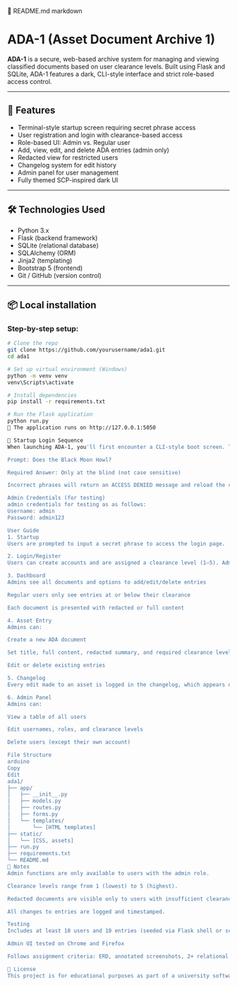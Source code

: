 📄 README.md
markdown
# ADA-1 (Asset Document Archive 1)

**ADA-1** is a secure, web-based archive system for managing and viewing classified documents based on user clearance levels. Built using Flask and SQLite, ADA-1 features a dark, CLI-style interface and strict role-based access control.

---

## 🚀 Features

- Terminal-style startup screen requiring secret phrase access
- User registration and login with clearance-based access
- Role-based UI: Admin vs. Regular user
- Add, view, edit, and delete ADA entries (admin only)
- Redacted view for restricted users
- Changelog system for edit history
- Admin panel for user management
- Fully themed SCP-inspired dark UI

---

## 🛠️ Technologies Used

- Python 3.x  
- Flask (backend framework)  
- SQLite (relational database)  
- SQLAlchemy (ORM)  
- Jinja2 (templating)  
- Bootstrap 5 (frontend)  
- Git / GitHub (version control)

---

## 📦 Local installation

### Step-by-step setup:

```bash
# Clone the repo
git clone https://github.com/yourusername/ada1.git
cd ada1

# Set up virtual environment (Windows)
python -m venv venv
venv\Scripts\activate

# Install dependencies
pip install -r requirements.txt

# Run the Flask application
python run.py
📍 The application runs on http://127.0.0.1:5050

🔐 Startup Login Sequence
When launching ADA-1, you'll first encounter a CLI-style boot screen. This should be disabled for testing and evaluation purposes. In the event the startup is not disabled, the following exchange is required to proceed:

Prompt: Does the Black Moon Howl?

Required Answer: Only at the blind (not case sensitive)

Incorrect phrases will return an ACCESS DENIED message and reload the challenge.

Admin Credentials (for testing)
admin credentials for testing as as follows:
Username: admin
Password: admin123

User Guide
1. Startup
Users are prompted to input a secret phrase to access the login page.

2. Login/Register
Users can create accounts and are assigned a clearance level (1–5). Admins are assigned manually.

3. Dashboard
Admins see all documents and options to add/edit/delete entries

Regular users only see entries at or below their clearance

Each document is presented with redacted or full content

4. Asset Entry
Admins can:

Create a new ADA document

Set title, full content, redacted summary, and required clearance level

Edit or delete existing entries

5. Changelog
Every edit made to an asset is logged in the changelog, which appears on each asset detail page.

6. Admin Panel
Admins can:

View a table of all users

Edit usernames, roles, and clearance levels

Delete users (except their own account)

File Structure
arduino
Copy
Edit
ada1/
├── app/
│   ├── __init__.py
│   ├── models.py
│   ├── routes.py
│   ├── forms.py
│   └── templates/
│       └── [HTML templates]
├── static/
│   └── [CSS, assets]
├── run.py
├── requirements.txt
└── README.md
📎 Notes
Admin functions are only available to users with the admin role.

Clearance levels range from 1 (lowest) to 5 (highest).

Redacted documents are visible only to users with insufficient clearance.

All changes to entries are logged and timestamped.

Testing
Includes at least 10 users and 10 entries (seeded via Flask shell or script)

Admin UI tested on Chrome and Firefox

Follows assignment criteria: ERD, annotated screenshots, 2+ relational tables

📄 License
This project is for educational purposes as part of a university software engineering module. No external use is permitted without author permission.
